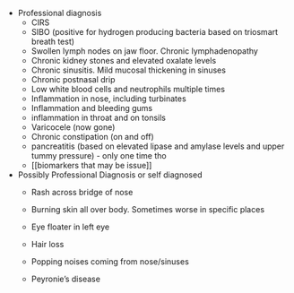   * Professional diagnosis
    * CIRS
    * SIBO (positive for hydrogen producing bacteria based on triosmart breath test)
    * Swollen lymph nodes on jaw floor. Chronic lymphadenopathy
    * Chronic kidney stones and elevated oxalate levels
    * Chronic sinusitis. Mild mucosal thickening in sinuses
    * Chronic postnasal drip
    * Low white blood cells and neutrophils multiple times
    * Inflammation in nose, including turbinates
    * Inflammation and bleeding gums
    * inflammation in throat and on tonsils
    * Varicocele (now gone)
    * Chronic constipation (on and off)
    * pancreatitis (based on elevated lipase and amylase levels and upper tummy pressure) - only one time tho
    * [[biomarkers that may be issue]]
  * Possibly Professional Diagnosis or self diagnosed
    * Rash across bridge of nose
    * Burning skin all over body. Sometimes worse in specific places
    * Eye floater in left eye
    * Hair loss

    * Popping noises coming from nose/sinuses
    * Peyronie’s disease
